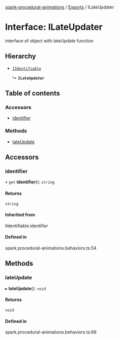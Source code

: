 [spark-procedural-animations](../README.md) / [Exports](../modules.md) / ILateUpdater

# Interface: ILateUpdater

interface of object with lateUpdate function

## Hierarchy

- [`IIdentifiable`](IIdentifiable.md)

  ↳ **`ILateUpdater`**

## Table of contents

### Accessors

- [identifier](ILateUpdater.md#identifier)

### Methods

- [lateUpdate](ILateUpdater.md#lateupdate)

## Accessors

### identifier

• `get` **identifier**(): `string`

#### Returns

`string`

#### Inherited from

IIdentifiable.identifier

#### Defined in

spark.procedural-animations.behaviors.ts:54

## Methods

### lateUpdate

▸ **lateUpdate**(): `void`

#### Returns

`void`

#### Defined in

spark.procedural-animations.behaviors.ts:66
